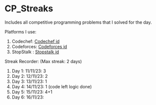 # CP_Streaks
Includes all competitive programming problems that I solved for the day.

Platforms I use:
1. Codechef:   [Codechef id](https://www.codechef.com/users/procomder_101)
2. Codeforces: [Codeforces id](https://codeforces.com/profile/procoder_hp14)
3. StopStalk : [Stopstalk id](https://www.stopstalk.com/user/profile/harshaa_p)

Streak Recorder: (Max streak: 2 days)
1. Day 1: 11/11/23: 3 
2. Day 2: 12/11/23: 2 
3. Day 3: 13/11/23: 1
4. Day 4: 14/11/23: 1 (code left logic done)
5. Day 5: 15/11/23: 4+1
6. Day 6: 16/11/23: 
